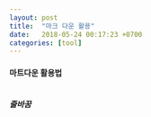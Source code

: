 ```yaml
---
layout: post
title:  "마크 다운 활용"
date:   2018-05-24 00:17:23 +0700
categories: [tool]
---
```


#### 마트다운 활용법 <br><br>

##### 줄바꿈<br>




